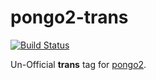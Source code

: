 # pongo2-trans

[![Build Status](https://travis-ci.org/fromYukki/pongo2trans.svg?branch=master)](https://travis-ci.org/fromYukki/pongo2trans)

Un-Official **trans** tag for [pongo2](https://github.com/flosch/pongo2).

